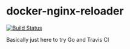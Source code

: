 docker-nginx-reloader
=====================

[![Build Status](https://travis-ci.org/patrickhoefler/docker-nginx-reloader.svg?branch=master)](https://travis-ci.org/patrickhoefler/docker-nginx-reloader)

Basically just here to try Go and Travis CI
